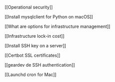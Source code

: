 [[Operational security]]

[[Install mysqlclient for Python on macOS]]

[[What are options for infrastructure management]]

[[Infrastructure lock-in cost]]

[[Install SSH key on a server]]

[[Certbot SSL certificates]]

[[geardev de SSH authentication]]

[[Launchd cron for Mac]]